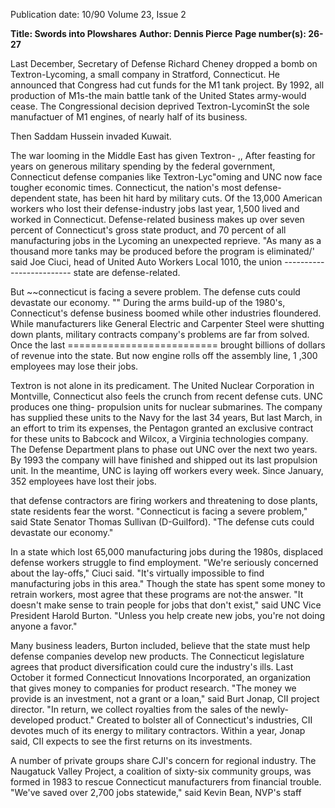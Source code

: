 Publication date: 10/90
Volume 23, Issue 2

**Title: Swords into Plowshares**
**Author: Dennis Pierce**
**Page number(s): 26-27**

Last December, Secretary of Defense Richard Cheney dropped 
a bomb on Textron-Lycoming, a small company in Stratford, 
Connecticut. He announced that Congress had cut funds for 
the M1 tank project. By 1992, all production of M1s-the 
main battle tank of the United States army-would cease. The 
Congressional decision deprived Textron-LycominSt the sole 
manufactuer of M1 engines, of nearly half of its business. 

Then Saddam Hussein invaded Kuwait. 

The war looming in the Middle East has given Textron-
,, 
After feasting for years on generous military spending by 
the federal government, Connecticut defense companies like 
Textron-Lyc"oming and UNC now face tougher economic 
times. Connecticut, the nation's most defense-dependent 
state, has been hit hard by military cuts. Of the 13,000 
American workers who lost their defense-industry jobs last 
year, 1,500 lived and worked in Connecticut. Defense-related 
business makes up over seven percent of Connecticut's gross 
state product, and 70 percent of all manufacturing jobs in the 
Lycoming an unexpected 
reprieve. "As many as a 
thousand more tanks may be 
produced before the program 
is eliminated/' said Joe Ciuci, 
head of United Auto Workers 
Local 
1010, 
the 
union 
------------------------- state are defense-related. 

But 
~~connecticut is facing a severe 
problem. The defense cuts could 
devastate our economy. "" 
During the arms build-up 
of the 1980's, Connecticut's 
defense business boomed while 
other industries floundered. 
While manufacturers like 
General Electric and Carpenter 
Steel were shutting down 
plants, military contracts 
company's problems are far 
from solved. Once the last ========================== brought billions of dollars of 
revenue into the state. But now 
engine rolls off the assembly line, 1 ,300 employees may lose 
their jobs. 

Textron is not alone in its predicament. The United 
Nuclear Corporation in Montville, Connecticut also feels the 
crunch from recent defense cuts. UNC produces one thing-
propulsion units for nuclear submarines. The company has 
supplied these units to the Navy for the last 34 years, But last 
March, in an effort to trim its expenses, the Pentagon granted 
an exclusive contract for these units to Babcock and Wilcox, a 
Virginia technologies company. The Defense Department 
plans to phase out UNC over the next two years. By 1993 the 
company will have finished and shipped out its last 
propulsion unit. In the meantime, UNC is laying off workers 
every week. Since January, 352 employees have lost their jobs. 

that defense contractors are firing workers and threatening to 
dose plants, state residents fear the worst. "Connecticut is 
facing a severe problem," said State Senator Thomas Sullivan 
(D-Guilford). "The defense cuts could devastate our 
economy." 

In a state which lost 65,000 manufacturing jobs during the 
1980s, displaced defense workers struggle to find 
employment. "We're seriously concerned about the lay-offs," 
Ciuci said. "It's virtually impossible to find manufacturing 
jobs in this area." Though the state has spent some money to 
retrain workers, most agree that these programs are not·the 
answer. "It doesn't make sense to train people for jobs that 
don't exist," said UNC Vice President Harold Burton. "Unless 
you help create new jobs, you're not doing anyone a favor." 

Many business leaders, Burton included, believe that the 
state must help defense companies develop new products. 
The Connecticut legislature agrees that product diversification 
could cure the industry's ills. Last October it formed 
Connecticut Innovations Incorporated, an organization that 
gives money to companies for product research. "The money 
we provide is an investment, not a grant or a loan," said Burt 
Jonap, CII project director. "In return, we collect royalties 
from the sales of the newly-developed product." Created to 
bolster all of Connecticut's industries, CII devotes much of its 
energy to military contractors. Within a year, Jonap said, CII 
expects to see the first returns on its investments. 

A number of private groups share CJI's concern for 
regional industry. The Naugatuck Valley Project, a coalition 
of sixty-six community groups, was formed in 1983 to rescue 
Connecticut manufacturers from financial trouble. "We've 
saved over 2,700 jobs statewide," said Kevin Bean, NVP's staff